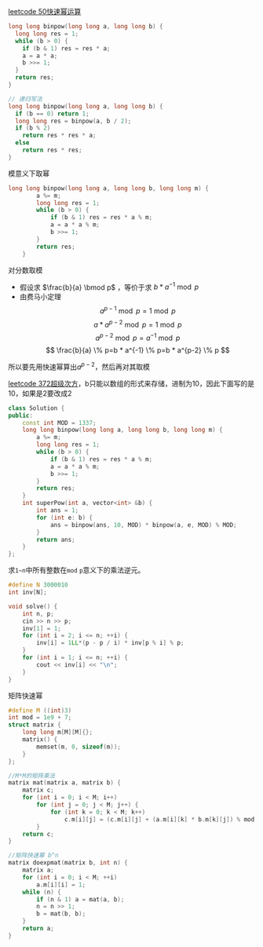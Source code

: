 [leetcode 50快速幂运算](https://leetcode.cn/problems/powx-n/)

```c++
long long binpow(long long a, long long b) {
  long long res = 1;
  while (b > 0) {
    if (b & 1) res = res * a;
    a = a * a;
    b >>= 1;
  }
  return res;
}

// 递归写法
long long binpow(long long a, long long b) {
  if (b == 0) return 1;
  long long res = binpow(a, b / 2);
  if (b % 2)
    return res * res * a;
  else
    return res * res;
}
```

模意义下取幂

```c++
long long binpow(long long a, long long b, long long m) {
        a %= m;
        long long res = 1;
        while (b > 0) {
            if (b & 1) res = res * a % m;
            a = a * a % m;
            b >>= 1;
        }
        return res;
    }
```

对分数取模

- 假设求 $\frac{b}{a} \bmod p$ ，等价于求 $b * a^{-1} \bmod p$
- 由费马小定理
$$
a^{p-1} \bmod p=1 \bmod p
$$
$$
a * a^{p-2} \bmod p=1 \bmod p
$$
$$
a^{p-2} \bmod p=a^{-1} \bmod p
$$
$$
\frac{b}{a} \% p=b * a^{-1} \% p=b * a^{p-2} \% p
$$

所以要先用快速幂算出$a^{p-2}$，然后再对其取模

[leetcode 372超级次方](https://leetcode.cn/problems/super-pow/description/)，b只能以数组的形式来存储，进制为10，因此下面写的是10，如果是2要改成2

```c++
class Solution {
public:
    const int MOD = 1337;
    long long binpow(long long a, long long b, long long m) {
        a %= m;
        long long res = 1;
        while (b > 0) {
            if (b & 1) res = res * a % m;
            a = a * a % m;
            b >>= 1;
        }
        return res;
    }
    int superPow(int a, vector<int> &b) {
        int ans = 1;
        for (int e: b) {
            ans = binpow(ans, 10, MOD) * binpow(a, e, MOD) % MOD;
        }
        return ans;
    }
};
```

求`1~n`中所有整数在`mod` `p`意义下的乘法逆元。

```c++
#define N 3000010
int inv[N];

void solve() {
    int n, p;
    cin >> n >> p;
    inv[1] = 1;
    for (int i = 2; i <= n; ++i) {
        inv[i] = 1LL*(p - p / i) * inv[p % i] % p;
    }
    for (int i = 1; i <= n; ++i) {
        cout << inv[i] << "\n";
    }
}
```

矩阵快速幂

```c++
#define M ((int)3)
int mod = 1e9 + 7;
struct matrix {
    long long m[M][M]{};
    matrix() {
        memset(m, 0, sizeof(m));
    }
};

//M*M的矩阵乘法
matrix mat(matrix a, matrix b) {
    matrix c;
    for (int i = 0; i < M; i++)
        for (int j = 0; j < M; j++) {
            for (int k = 0; k < M; k++)
                c.m[i][j] = (c.m[i][j] + (a.m[i][k] * b.m[k][j]) % mod) % mod;
        }
    return c;
}

//矩阵快速幂 b^n
matrix doexpmat(matrix b, int n) {
    matrix a;
    for (int i = 0; i < M; ++i)
        a.m[i][i] = 1;
    while (n) {
        if (n & 1) a = mat(a, b);
        n = n >> 1;
        b = mat(b, b);
    }
    return a;
}
```

